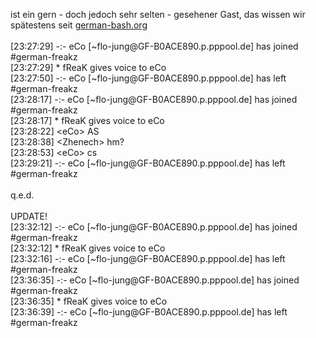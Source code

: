 <html><body><p>ist ein gern - doch jedoch sehr selten - gesehener Gast, das wissen wir spätestens seit <a href="http://german-bash.org">german-bash.org</a><br>
<br>
[23:27:29] -:- eCo [~flo-jung@GF-B0ACE890.p.pppool.de] has joined #german-freakz<br>
[23:27:29] * fReaK gives voice to eCo<br>
[23:27:50] -:- eCo [~flo-jung@GF-B0ACE890.p.pppool.de] has left #german-freakz<br>
[23:28:17] -:- eCo [~flo-jung@GF-B0ACE890.p.pppool.de] has joined #german-freakz<br>
[23:28:17] * fReaK gives voice to eCo<br>
[23:28:22] &lt;eCo&gt; AS<br>
[23:28:38] &lt;Zhenech&gt; hm?<br>
[23:28:53] &lt;eCo&gt; cs<br>
[23:29:21] -:- eCo [~flo-jung@GF-B0ACE890.p.pppool.de] has left #german-freakz<br>
<br>
q.e.d.<br>
<br>
UPDATE!<br>
[23:32:12] -:- eCo [~flo-jung@GF-B0ACE890.p.pppool.de] has joined #german-freakz<br>
[23:32:12] * fReaK gives voice to eCo<br>
[23:32:16] -:- eCo [~flo-jung@GF-B0ACE890.p.pppool.de] has left #german-freakz<br>
[23:36:35] -:- eCo [~flo-jung@GF-B0ACE890.p.pppool.de] has joined #german-freakz<br>
[23:36:35] * fReaK gives voice to eCo<br>
[23:36:39] -:- eCo [~flo-jung@GF-B0ACE890.p.pppool.de] has left #german-freakz</p></body></html>